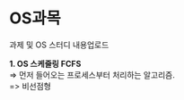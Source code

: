 # OS과목

과제 및 OS 스터디 내용업로드

<strong> 1. OS 스케줄링 FCFS <br> </strong>
=> 먼저 들어오는 프로세스부터 처리하는 알고리즘. <br>
=> 비선점형
